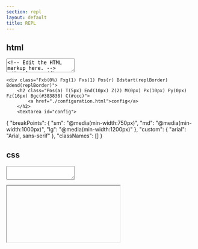 ```yaml
---
section: repl
layout: default
title: REPL
---
```


<link rel="stylesheet" href="https://cdnjs.cloudflare.com/ajax/libs/codemirror/5.65.7/codemirror.min.css">
<link rel="stylesheet" href="{{'/assets/css/repl.css' | relative_url }}">

<div class="D(f) W(100%) H(45vh) Fz(14px)">
    <div class="Fxb(0%) Fxg(1) Fxs(1) Pos(r) Ovx(s)">
        <h2 class="Pos(a) T(5px) End(10px) Z(2) M(0px) Px(10px) Py(0px) Fz(16px) Bgc(#383838) C(#ccc)">html</h2>
        <textarea id="markup">
&lt;!-- Edit the HTML markup here. --&gt;
<div class="D(f) Jc(c) Ai(c) H(100%) Ff(arial)">
    <div class="W(30%) P(20px) Bg(#0280ae) C(#fff) Bdrs(15px)">
        <h1 class="Ta(c)">Welcome to the Atomizer REPL!</h1>
        <p class="My(10px) Lh(1.3)">Modify the markup by changing the code in the "html" box. As you add and remove <a href="./guides/atomizer-classes.html">Atomizer classes</a>, this preview will update live and the CSS will be auto generated in the "css" box above.</p>
        <p class="Lh(1.3)">You can further customize Atomizer by adding your own breakpoints or custom values. Take a look at the <a href="./configuration.html">Configuration guide</a> for more information.</p>
    </div>
</div>
        </textarea>
    </div>

    <div class="Fxb(0%) Fxg(1) Fxs(1) Pos(r) Bdstart(replBorder) Bdend(replBorder)">
        <h2 class="Pos(a) T(5px) End(10px) Z(2) M(0px) Px(10px) Py(0px) Fz(16px) Bgc(#383838) C(#ccc)">
            <a href="./configuration.html">config</a>
        </h2>
        <textarea id="config">
{
    "breakPoints": {
        "sm": "@media(min-width:750px)",
        "md": "@media(min-width:1000px)",
        "lg": "@media(min-width:1200px)"
    },
    "custom": {
        "arial": "Arial, sans-serif"
    },
    "classNames": []
}
        </textarea>
    </div>
    <div class="Fxb(0%) Fxg(1) Fxs(1) Pos(r)">
        <h2 class="Pos(a) T(5px) End(10px) Z(2) M(0px) Px(10px) Py(0px) Fz(16px) Bgc(#383838) C(#ccc)">css</h2>
        <textarea id="css"></textarea>
    </div>
</div>

<iframe id="preview" class="Bd(n) W(100%) H(40vh)"></iframe>

<script src="{{'/assets/js/repl.js' | relative_url }}"></script>
